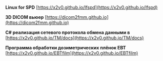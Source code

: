 

**Linux for SPD**
[https://x2v0.github.io/lfspd](https://x2v0.github.io/lfspd)

**3D DICOM вьюер**
[https://dicom2fmm.github.io](https://dicom2fmm.github.io) 

**C# реализация сетевого протокола обмена данными в** [https://x2v0.github.io/TM/docs](https://x2v0.github.io/TM/docs)

**Программа обработки дозиметрических плёнок EBT**
[https://x2v0.github.io/EBTfilm](https://x2v0.github.io/EBTfilm)

